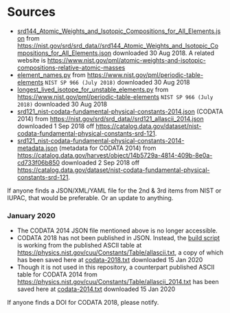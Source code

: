 # Sources

* [srd144_Atomic_Weights_and_Isotopic_Compositions_for_All_Elements.json](srd144_Atomic_Weights_and_Isotopic_Compositions_for_All_Elements.json) from https://nist.gov/srd/srd_data//srd144_Atomic_Weights_and_Isotopic_Compositions_for_All_Elements.json downloaded 30 Aug 2018. A related website is https://www.nist.gov/pml/atomic-weights-and-isotopic-compositions-relative-atomic-masses
* [element_names.py](element_names.py) from https://www.nist.gov/pml/periodic-table-elements `NIST SP 966 (July 2018)` downloaded 30 Aug 2018
* [longest_lived_isotope_for_unstable_elements.py](longest_lived_isotope_for_unstable_elements.py) from https://www.nist.gov/pml/periodic-table-elements `NIST SP 966 (July 2018)` downloaded 30 Aug 2018
* [srd121_nist-codata-fundamental-physical-constants-2014.json](srd121_nist-codata-fundamental-physical-constants-2014.json) (CODATA 2014) from https://nist.gov/srd/srd_data//srd121_allascii_2014.json downloaded 1 Sep 2018 off https://catalog.data.gov/dataset/nist-codata-fundamental-physical-constants-srd-121.
* [srd121_nist-codata-fundamental-physical-constants-2014-metadata.json](srd121_nist-codata-fundamental-physical-constants-2014-metadata.json) (metadata for CODATA 2014) from https://catalog.data.gov/harvest/object/14b5729a-4814-409b-8e0a-cd733f06b850 downloaded 2 Sep 2018 off https://catalog.data.gov/dataset/nist-codata-fundamental-physical-constants-srd-121.

If anyone finds a JSON/XML/YAML file for the 2nd & 3rd items from NIST or IUPAC, that would be preferable. Or an update to anything.

### January 2020

* The CODATA 2014 JSON file mentioned above is no longer accessible.
* CODATA 2018 has not been published in JSON. Instead, the [build script](https://github.com/MolSSI/QCElemental/blob/master/devtools/scripts/build_physical_constants_2018.py) is working from the published ASCII table at https://physics.nist.gov/cuu/Constants/Table/allascii.txt, a copy of which has been saved here at [codata-2018.txt](codata-2018.txt) downloaded 15 Jan 2020
* Though it is not used in this repository, a counterpart published ASCII table for CODATA 2014 from https://physics.nist.gov/cuu/Constants/Table/allascii_2014.txt has been saved here at [codata-2014.txt](codata-2014.txt) downloaded 15 Jan 2020

If anyone finds a DOI for CODATA 2018, please notify.
